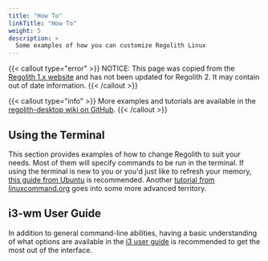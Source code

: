 ```yaml
---
title: "How To"
linkTitle: "How To"
weight: 5
description: >
  Some examples of how you can customize Regolith Linux
---
```

{{< callout type="error" >}}
NOTICE: This page was copied from the [Regolith 1.x website](https://regolith-linux.org) and has not been updated for Regolith 2.  It may contain out of date information.
{{< /callout >}}

{{< callout type="info" >}}
More examples and tutorials are available in the [regolith-desktop wiki on GitHub](https://github.com/search?q=org%3Aregolith-linux&type=Wikis&in:HowTo).
{{< /callout >}}

## Using the Terminal

This section provides examples of how to change Regolith to suit your needs. Most of them will specify commands to be run in the terminal. If using the terminal is new to you or you'd just like to refresh your memory, [this guide from Ubuntu](https://tutorials.ubuntu.com/tutorial/command-line-for-beginners#0) is recommended. Another [tutorial from linuxcommand.org](http://linuxcommand.org/lc3_learning_the_shell.php) goes into some more advanced territory.

## i3-wm User Guide

In addition to general command-line abilities, having a basic understanding of what options are available in the [i3 user guide](https://i3wm.org/docs/userguide.html) is recommended to get the most out of the interface.
